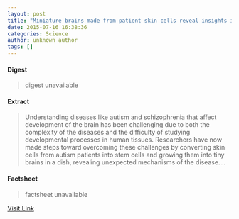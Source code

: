```yaml
---
layout: post
title: "Miniature brains made from patient skin cells reveal insights into autism"
date: 2015-07-16 16:38:36
categories: Science
author: unknown author
tags: []
---
```



#### Digest
>digest unavailable

#### Extract
>Understanding diseases like autism and schizophrenia that affect development of the brain has been challenging due to both the complexity of the diseases and the difficulty of studying developmental processes in human tissues. Researchers have now made steps toward overcoming these challenges by converting skin cells from autism patients into stem cells and growing them into tiny brains in a dish, revealing unexpected mechanisms of the disease....

#### Factsheet
>factsheet unavailable

[Visit Link](http://www.sciencedaily.com/releases/2015/07/150716123836.htm)


